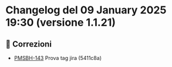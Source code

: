 # Changelog del 09 January 2025 19:30 (versione 1.1.21)

## 🐛 Correzioni
- [PMSBH-143](https://jira.example.com/browse/PMSBH-143) Prova tag jira (5411c8a)

